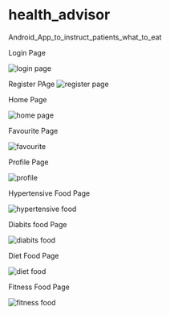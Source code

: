 # health_advisor
Android_App_to_instruct_patients_what_to_eat

Login Page

![login page](https://user-images.githubusercontent.com/73113143/170715776-65f19abc-b21d-4c72-8143-bbdbeefa8417.jpg)

Register PAge
![register page](https://user-images.githubusercontent.com/73113143/170715791-8980bd36-8a70-41c1-b157-737d54f2f786.jpg)

Home Page

![home page](https://user-images.githubusercontent.com/73113143/170715812-19ec6510-ca1f-495e-b77f-bcee5ee4d711.jpg)

Favourite Page

![favourite](https://user-images.githubusercontent.com/73113143/170715819-dd1fbb97-bc83-43ec-9294-845261982607.jpg)

Profile Page 

![profile](https://user-images.githubusercontent.com/73113143/170715831-5b449173-8a6d-45cd-b976-8b7dc80f5a90.jpg)

Hypertensive Food Page

![hypertensive food](https://user-images.githubusercontent.com/73113143/170715840-3243359d-032e-4d8a-8f7d-2a589d4106ac.jpg)

Diabits food Page

![diabits food](https://user-images.githubusercontent.com/73113143/170715849-732abec4-226d-4c2f-afd2-ebdc78d3d4e5.jpg)

Diet Food Page

![diet food](https://user-images.githubusercontent.com/73113143/170715855-d9134b5e-de30-4d0b-a14b-0dbda70272aa.jpg)

Fitness Food Page

![fitness food](https://user-images.githubusercontent.com/73113143/170715866-77899afc-b302-40da-aa21-878f0e0b31f8.jpg)
